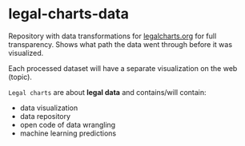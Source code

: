 # legal-charts-data


Repository with data transformations for [legalcharts.org](https://legalcharts.org) for full transparency. Shows what path the data went through before it was visualized.

Each processed dataset will have a separate visualization on the web (topic).

`Legal charts` are about **legal data** and contains/will contain:

- data visualization
- data repository
- open code of data wrangling
- machine learning predictions
